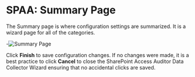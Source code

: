 # SPAA: Summary Page

The Summary page is where configuration settings are summarized. It is a wizard page for all of the
categories.

-![Summary Page](/img/versioned_docs/accessanalyzer_11.6/accessanalyzer/admin/datacollector/spaa/summarypage.webp)

Click **Finish** to save configuration changes. If no changes were made, it is a best practice to
click **Cancel** to close the SharePoint Access Auditor Data Collector Wizard ensuring that no
accidental clicks are saved.
